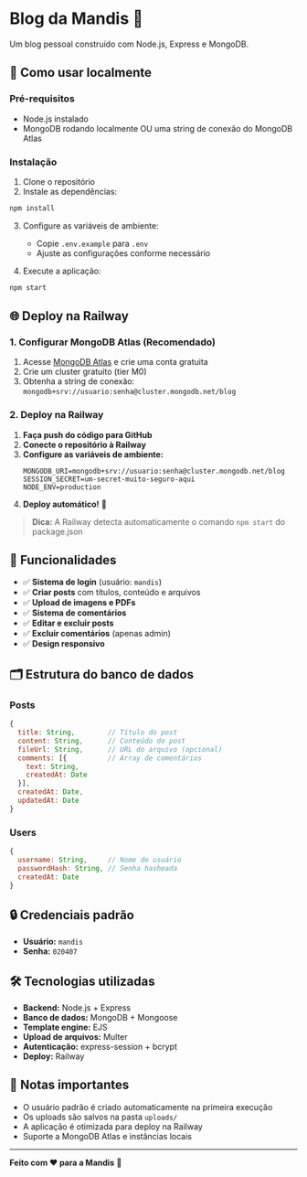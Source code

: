# Blog da Mandis 🌟

Um blog pessoal construído com Node.js, Express e MongoDB.

## 🚀 Como usar localmente

### Pré-requisitos
- Node.js instalado
- MongoDB rodando localmente OU uma string de conexão do MongoDB Atlas

### Instalação
1. Clone o repositório
2. Instale as dependências:
```bash
npm install
```

3. Configure as variáveis de ambiente:
   - Copie `.env.example` para `.env`
   - Ajuste as configurações conforme necessário

4. Execute a aplicação:
```bash
npm start
```

## 🌐 Deploy na Railway

### 1. Configurar MongoDB Atlas (Recomendado)
1. Acesse [MongoDB Atlas](https://www.mongodb.com/atlas) e crie uma conta gratuita
2. Crie um cluster gratuito (tier M0)
3. Obtenha a string de conexão: `mongodb+srv://usuario:senha@cluster.mongodb.net/blog`

### 2. Deploy na Railway
1. **Faça push do código para GitHub**
2. **Conecte o repositório à Railway** 
3. **Configure as variáveis de ambiente:**
   ```
   MONGODB_URI=mongodb+srv://usuario:senha@cluster.mongodb.net/blog
   SESSION_SECRET=um-secret-muito-seguro-aqui
   NODE_ENV=production
   ```
4. **Deploy automático!** 🚀

> **Dica:** A Railway detecta automaticamente o comando `npm start` do package.json

## 🔧 Funcionalidades

- ✅ **Sistema de login** (usuário: `mandis`)
- ✅ **Criar posts** com títulos, conteúdo e arquivos
- ✅ **Upload de imagens e PDFs**
- ✅ **Sistema de comentários**
- ✅ **Editar e excluir posts**
- ✅ **Excluir comentários** (apenas admin)
- ✅ **Design responsivo**

## 🗂️ Estrutura do banco de dados

### Posts
```javascript
{
  title: String,        // Título do post
  content: String,      // Conteúdo do post
  fileUrl: String,      // URL do arquivo (opcional)
  comments: [{          // Array de comentários
    text: String,
    createdAt: Date
  }],
  createdAt: Date,
  updatedAt: Date
}
```

### Users
```javascript
{
  username: String,     // Nome do usuário
  passwordHash: String, // Senha hasheada
  createdAt: Date
}
```

## 🔒 Credenciais padrão
- **Usuário:** `mandis`
- **Senha:** `020407`

## 🛠️ Tecnologias utilizadas
- **Backend:** Node.js + Express
- **Banco de dados:** MongoDB + Mongoose
- **Template engine:** EJS
- **Upload de arquivos:** Multer
- **Autenticação:** express-session + bcrypt
- **Deploy:** Railway

## 📝 Notas importantes
- O usuário padrão é criado automaticamente na primeira execução
- Os uploads são salvos na pasta `uploads/`
- A aplicação é otimizada para deploy na Railway
- Suporte a MongoDB Atlas e instâncias locais

---

**Feito com ❤️ para a Mandis** 🌸